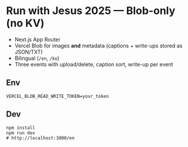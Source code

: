 
# Run with Jesus 2025 — Blob-only (no KV)

- Next.js App Router
- Vercel Blob for images **and** metadata (captions + write-ups stored as JSON/TXT)
- Bilingual (`/en`, `/ko`)
- Three events with upload/delete, caption sort, write-up per event

## Env
```
VERCEL_BLOB_READ_WRITE_TOKEN=your_token
```

## Dev
```
npm install
npm run dev
# http://localhost:3000/en
```
